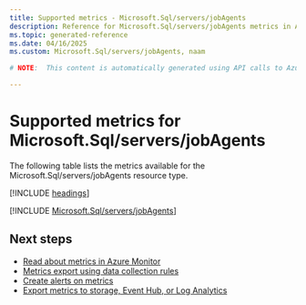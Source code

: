 ```yaml
---
title: Supported metrics - Microsoft.Sql/servers/jobAgents
description: Reference for Microsoft.Sql/servers/jobAgents metrics in Azure Monitor.
ms.topic: generated-reference
ms.date: 04/16/2025
ms.custom: Microsoft.Sql/servers/jobAgents, naam

# NOTE:  This content is automatically generated using API calls to Azure. Any edits made on these files will be overwritten in the next run of the script. 

---
```


  
# Supported metrics for Microsoft.Sql/servers/jobAgents
  
The following table lists the metrics available for the Microsoft.Sql/servers/jobAgents resource type.  
  
  
[!INCLUDE [headings](~/reusable-content/ce-skilling/azure/includes/azure-monitor/reference/metrics/metrics-headings.md)]  
  
 

[!INCLUDE [Microsoft.Sql/servers/jobAgents](~/reusable-content/ce-skilling/azure/includes/azure-monitor/reference/metrics/microsoft-sql-servers-jobagents-metrics-include.md)]  



## Next steps

- [Read about metrics in Azure Monitor](/azure/azure-monitor/data-platform)
- [Metrics export using data collection rules](/azure/azure-monitor/essentials/data-collection-metrics)
- [Create alerts on metrics](/azure/azure-monitor/alerts/alerts-overview)
- [Export metrics to storage, Event Hub, or Log Analytics](/azure/azure-monitor/essentials/platform-logs-overview)
